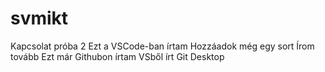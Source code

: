 # svmikt
Kapcsolat próba 2
Ezt a VSCode-ban írtam
Hozzáadok még egy sort
Írom tovább
Ezt már Githubon írtam
VSből írt
Git Desktop

